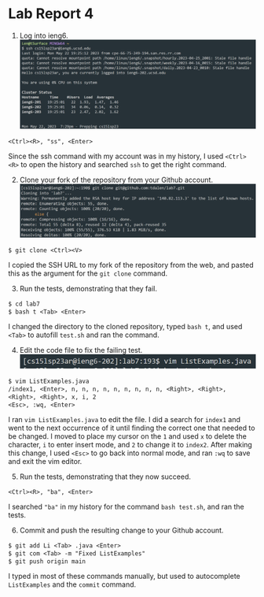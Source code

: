 # Lab Report 4
1. Log into ieng6.
![Image](ssh.png)
```
<Ctrl><R>, "ss", <Enter>
```
Since the ssh command with my account was in my history, I used `<Ctrl><R>` to open the history and searched `ssh` to get the right command.

2. Clone your fork of the repository from your Github account.
![Image](git_clone.png)
```
$ git clone <Ctrl><V>
```
I copied the SSH URL to my fork of the repository from the web, and pasted this as the argument for the `git clone` command.

3. Run the tests, demonstrating that they fail.
```
$ cd lab7
$ bash t <Tab> <Enter>
```
I changed the directory to the cloned repository, typed `bash t`, and used `<Tab>` to autofill `test.sh` and ran the command. 

4. Edit the code file to fix the failing test.
![Image](vim.png)
```
$ vim ListExamples.java
/index1, <Enter>, n, n, n, n, n, n, n, n, n, <Right>, <Right>, <Right>, <Right>, x, i, 2
<Esc>, :wq, <Enter>
```
I ran `vim ListExamples.java` to edit the file. I did a search for `index1` and went to the next occurrence of it until finding the correct one that needed to be changed. I moved to place my cursor on the `1` and used `x` to delete the character, `i` to enter insert mode, and `2` to change it to `index2`. After making this change, I used `<Esc>` to go back into normal mode, and ran `:wq` to save and exit the vim editor.

5. Run the tests, demonstrating that they now succeed.
```
<Ctrl><R>, "ba", <Enter>
```
I searched `"ba"` in my history for the command `bash test.sh`, and ran the tests.

6. Commit and push the resulting change to your Github account.
```
$ git add Li <Tab> .java <Enter>
$ git com <Tab> -m "Fixed ListExamples"
$ git push origin main
```
I typed in most of these commands manually, but used <Tab> to autocomplete `ListExamples` and the `commit` command.
